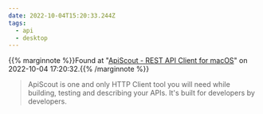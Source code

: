 ```yaml
---
date: 2022-10-04T15:20:33.244Z
tags:
  - api
  - desktop
---
```

{{% marginnote %}}Found at "[ApiScout - REST API Client for macOS](https://theapiscout.com/)" on 2022-10-04 17:20:32.{{% /marginnote %}}

> ApiScout is one and only HTTP Client tool you will need while building, testing and describing your APIs. It's built for developers by developers.

